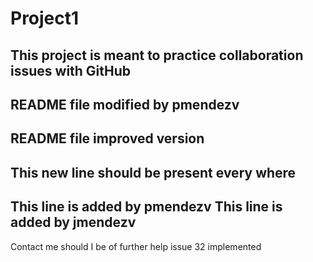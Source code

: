 # Project1
This project is meant to practice collaboration issues with GitHub
---
README file modified by pmendezv 
---
README file improved version
---
This new line should be present every where
---
This line is added by pmendezv
This line is added by jmendezv
---
Contact me should I be of further help
issue 32 implemented
